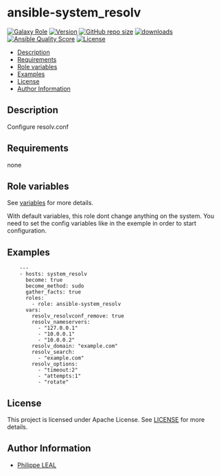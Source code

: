 # ansible-system_resolv

[![Galaxy Role](https://img.shields.io/badge/galaxy-system_resolv-purple?style=flat)](https://galaxy.ansible.com/lotusnoir/system_resolv)
[![Version](https://img.shields.io/github/release/lotusnoir/ansible-system_resolv.svg)](https://github.com/lotusnoir/ansible-system_resolv/releases/latest)
[![GitHub repo size](https://img.shields.io/github/repo-size/lotusnoir/ansible-system_resolv?color=orange&style=flat)](https://galaxy.ansible.com/lotusnoir/system_resolv)
[![downloads](https://img.shields.io/ansible/role/d/56930)](https://galaxy.ansible.com/lotusnoir/system_resolv)
[![Ansible Quality Score](https://img.shields.io/ansible/quality/56930)](https://galaxy.ansible.com/lotusnoir/system_resolv)
[![License](https://img.shields.io/badge/license-Apache--2.0-brightgreen?style=flat)](https://opensource.org/licenses/Apache-2.0)

<!-- START doctoc generated TOC please keep comment here to allow auto update -->
<!-- DON'T EDIT THIS SECTION, INSTEAD RE-RUN doctoc TO UPDATE -->

- [Description](#description)
- [Requirements](#requirements)
- [Role variables](#role-variables)
- [Examples](#examples)
- [License](#license)
- [Author Information](#author-information)

<!-- END doctoc generated TOC please keep comment here to allow auto update -->

## Description

Configure resolv.conf

## Requirements

none

## Role variables

See [variables](/defaults/main.yml) for more details.

With default variables, this role dont change anything on the system. You need to set the config variables like in the exemple in order to start configuration.

## Examples


        ---
        - hosts: system_resolv
          become: true
          become_method: sudo
          gather_facts: true
          roles:
            - role: ansible-system_resolv
          vars:
            resolv_resolvconf_remove: true
            resolv_nameservers:
              - "127.0.0.1"
              - "10.0.0.1"
              - "10.0.0.2"
            resolv_domain: "example.com"
            resolv_search:
              - "example.com"
            resolv_options:
              - "timeout:2"
              - "attempts:1"
              - "rotate"


## License

This project is licensed under Apache License. See [LICENSE](/LICENSE) for more details.

## Author Information

- [Philippe LEAL](https://github.com/lotusnoir)
